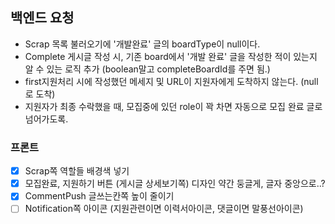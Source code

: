 ## 백엔드 요청
- Scrap 목록 불러오기에 '개발완료' 글의 boardType이 null이다.
- Complete 게시글 작성 시, 기존 board에서 '개발 완료' 글을 작성한 적이 있는지 알 수 있는 로직 추가 (boolean말고 completeBoardId를 주면 됨.)
- first지원처리 시에 작성했던 메세지 및 URL이 지원자에게 도착하지 않는다. (null로 도착)
- 지원자가 최종 수락했을 때, 모집중에 있던 role이 꽉 차면 자동으로 모집 완료 글로 넘어가도록.

### 프론트
- [x] Scrap쪽 역할들 배경색 넣기
- [x] 모집완료, 지원하기 버튼 (게시글 상세보기쪽) 디자인 약간 둥글게, 글자 중앙으로..?
- [x] CommentPush 글쓰는칸쪽 높이 줄이기
- [ ] Notification쪽 아이콘 (지원관련이면 이력서아이콘, 댓글이면 말풍선아이콘)